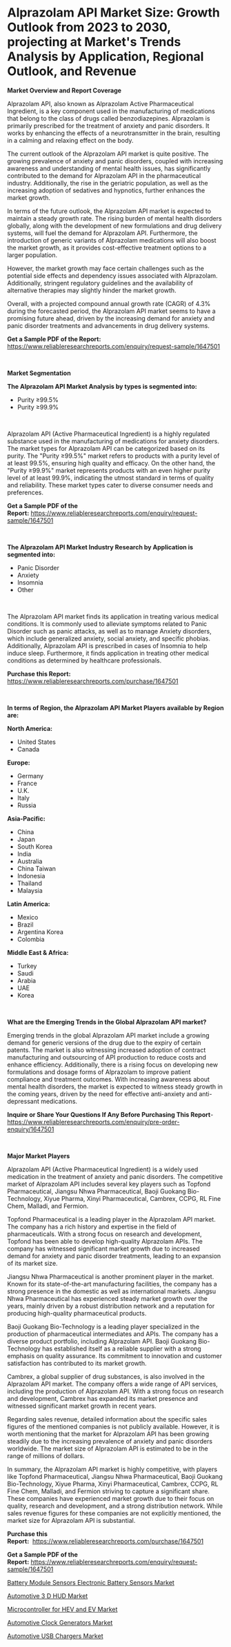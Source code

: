 <p><h1>Alprazolam API Market Size: Growth Outlook from 2023 to 2030, projecting at Market's Trends Analysis by Application, Regional Outlook, and Revenue</h1></p><p><strong>Market Overview and Report Coverage</strong></p>
<p><p>Alprazolam API, also known as Alprazolam Active Pharmaceutical Ingredient, is a key component used in the manufacturing of medications that belong to the class of drugs called benzodiazepines. Alprazolam is primarily prescribed for the treatment of anxiety and panic disorders. It works by enhancing the effects of a neurotransmitter in the brain, resulting in a calming and relaxing effect on the body.</p><p>The current outlook of the Alprazolam API market is quite positive. The growing prevalence of anxiety and panic disorders, coupled with increasing awareness and understanding of mental health issues, has significantly contributed to the demand for Alprazolam API in the pharmaceutical industry. Additionally, the rise in the geriatric population, as well as the increasing adoption of sedatives and hypnotics, further enhances the market growth.</p><p>In terms of the future outlook, the Alprazolam API market is expected to maintain a steady growth rate. The rising burden of mental health disorders globally, along with the development of new formulations and drug delivery systems, will fuel the demand for Alprazolam API. Furthermore, the introduction of generic variants of Alprazolam medications will also boost the market growth, as it provides cost-effective treatment options to a larger population.</p><p>However, the market growth may face certain challenges such as the potential side effects and dependency issues associated with Alprazolam. Additionally, stringent regulatory guidelines and the availability of alternative therapies may slightly hinder the market growth.</p><p>Overall, with a projected compound annual growth rate (CAGR) of 4.3% during the forecasted period, the Alprazolam API market seems to have a promising future ahead, driven by the increasing demand for anxiety and panic disorder treatments and advancements in drug delivery systems.</p></p>
<p><strong>Get a Sample PDF of the Report:</strong> <a href="https://www.reliableresearchreports.com/enquiry/request-sample/1647501">https://www.reliableresearchreports.com/enquiry/request-sample/1647501</a></p>
<p>&nbsp;</p>
<p><strong>Market Segmentation</strong></p>
<p><strong>The Alprazolam API Market Analysis by types is segmented into:</strong></p>
<p><ul><li>Purity ≥99.5%</li><li>Purity ≥99.9%</li></ul></p>
<p>&nbsp;</p>
<p><p>Alprazolam API (Active Pharmaceutical Ingredient) is a highly regulated substance used in the manufacturing of medications for anxiety disorders. The market types for Alprazolam API can be categorized based on its purity. The "Purity ≥99.5%" market refers to products with a purity level of at least 99.5%, ensuring high quality and efficacy. On the other hand, the "Purity ≥99.9%" market represents products with an even higher purity level of at least 99.9%, indicating the utmost standard in terms of quality and reliability. These market types cater to diverse consumer needs and preferences.</p></p>
<p><strong>Get a Sample PDF of the Report:</strong>&nbsp;<a href="https://www.reliableresearchreports.com/enquiry/request-sample/1647501">https://www.reliableresearchreports.com/enquiry/request-sample/1647501</a></p>
<p>&nbsp;</p>
<p><strong>The Alprazolam API Market Industry Research by Application is segmented into:</strong></p>
<p><ul><li>Panic Disorder</li><li>Anxiety</li><li>Insomnia</li><li>Other</li></ul></p>
<p>&nbsp;</p>
<p><p>The Alprazolam API market finds its application in treating various medical conditions. It is commonly used to alleviate symptoms related to Panic Disorder such as panic attacks, as well as to manage Anxiety disorders, which include generalized anxiety, social anxiety, and specific phobias. Additionally, Alprazolam API is prescribed in cases of Insomnia to help induce sleep. Furthermore, it finds application in treating other medical conditions as determined by healthcare professionals.</p></p>
<p><strong>Purchase this Report:</strong>&nbsp; <a href="https://www.reliableresearchreports.com/purchase/1647501">https://www.reliableresearchreports.com/purchase/1647501</a></p>
<p>&nbsp;</p>
<p><strong>In terms of Region, the Alprazolam API Market Players available by Region are:</strong></p>
<p>
    <p> <strong> North America: </strong>
        <ul>
            <li>United States</li>
            <li>Canada</li>
        </ul>
        </p> 
    <p> <strong> Europe: </strong>
        <ul>
            <li>Germany</li>
            <li>France</li>
            <li>U.K.</li>
            <li>Italy</li>
            <li>Russia</li>
        </ul>
        </p> 
    <p> <strong> Asia-Pacific: </strong>
        <ul>
            <li>China</li>
            <li>Japan</li>
            <li>South Korea</li>
            <li>India</li>
            <li>Australia</li>
            <li>China Taiwan</li>
            <li>Indonesia</li>
            <li>Thailand</li>
            <li>Malaysia</li>
        </ul>
        </p> 
    <p> <strong> Latin America: </strong>
        <ul>
            <li>Mexico</li>
            <li>Brazil</li>
            <li>Argentina Korea</li>
            <li>Colombia</li>
        </ul>
        </p> 
    <p> <strong> Middle East & Africa: </strong>
        <ul>
            <li>Turkey</li>
            <li>Saudi</li>
            <li>Arabia</li>
            <li>UAE</li>
            <li>Korea</li>
        </ul>
    </p>
    </p>
<p>&nbsp;</p>
<p><strong>What are the Emerging Trends in the Global Alprazolam API market?</strong></p>
<p><p>Emerging trends in the global Alprazolam API market include a growing demand for generic versions of the drug due to the expiry of certain patents. The market is also witnessing increased adoption of contract manufacturing and outsourcing of API production to reduce costs and enhance efficiency. Additionally, there is a rising focus on developing new formulations and dosage forms of Alprazolam to improve patient compliance and treatment outcomes. With increasing awareness about mental health disorders, the market is expected to witness steady growth in the coming years, driven by the need for effective anti-anxiety and anti-depressant medications.</p></p>
<p><strong>Inquire or Share Your Questions If Any Before Purchasing This Report</strong>- <a href="https://www.reliableresearchreports.com/enquiry/pre-order-enquiry/1647501">https://www.reliableresearchreports.com/enquiry/pre-order-enquiry/1647501</a></p>
<p>&nbsp;</p>
<p><strong>Major Market Players</strong></p>
<p><p>Alprazolam API (Active Pharmaceutical Ingredient) is a widely used medication in the treatment of anxiety and panic disorders. The competitive market of Alprazolam API includes several key players such as Topfond Pharmaceutical, Jiangsu Nhwa Pharmaceutical, Baoji Guokang Bio-Technology, Xiyue Pharma, Xinyi Pharmaceutical, Cambrex, CCPG, RL Fine Chem, Malladi, and Fermion.</p><p>Topfond Pharmaceutical is a leading player in the Alprazolam API market. The company has a rich history and expertise in the field of pharmaceuticals. With a strong focus on research and development, Topfond has been able to develop high-quality Alprazolam APIs. The company has witnessed significant market growth due to increased demand for anxiety and panic disorder treatments, leading to an expansion of its market size.</p><p>Jiangsu Nhwa Pharmaceutical is another prominent player in the market. Known for its state-of-the-art manufacturing facilities, the company has a strong presence in the domestic as well as international markets. Jiangsu Nhwa Pharmaceutical has experienced steady market growth over the years, mainly driven by a robust distribution network and a reputation for producing high-quality pharmaceutical products.</p><p>Baoji Guokang Bio-Technology is a leading player specialized in the production of pharmaceutical intermediates and APIs. The company has a diverse product portfolio, including Alprazolam API. Baoji Guokang Bio-Technology has established itself as a reliable supplier with a strong emphasis on quality assurance. Its commitment to innovation and customer satisfaction has contributed to its market growth.</p><p>Cambrex, a global supplier of drug substances, is also involved in the Alprazolam API market. The company offers a wide range of API services, including the production of Alprazolam API. With a strong focus on research and development, Cambrex has expanded its market presence and witnessed significant market growth in recent years.</p><p>Regarding sales revenue, detailed information about the specific sales figures of the mentioned companies is not publicly available. However, it is worth mentioning that the market for Alprazolam API has been growing steadily due to the increasing prevalence of anxiety and panic disorders worldwide. The market size of Alprazolam API is estimated to be in the range of millions of dollars.</p><p>In summary, the Alprazolam API market is highly competitive, with players like Topfond Pharmaceutical, Jiangsu Nhwa Pharmaceutical, Baoji Guokang Bio-Technology, Xiyue Pharma, Xinyi Pharmaceutical, Cambrex, CCPG, RL Fine Chem, Malladi, and Fermion striving to capture a significant share. These companies have experienced market growth due to their focus on quality, research and development, and a strong distribution network. While sales revenue figures for these companies are not explicitly mentioned, the market size for Alprazolam API is substantial.</p></p>
<p><strong>Purchase this Report:</strong>&nbsp;&nbsp;<a href="https://www.reliableresearchreports.com/purchase/1647501">https://www.reliableresearchreports.com/purchase/1647501</a></p>
<p></p>
<p><strong>Get a Sample PDF of the Report:</strong>&nbsp;<a href="https://www.reliableresearchreports.com/enquiry/request-sample/1647501">https://www.reliableresearchreports.com/enquiry/request-sample/1647501</a></p>
<p><p><a href="https://medium.com/@albanaduro2018/battery-module-sensors-electronic-battery-sensors-market-trends-forecast-and-competitive-4feb5b638ca1">Battery Module Sensors Electronic Battery Sensors Market</a></p><p><a href="https://medium.com/@loretadervishi2013/automotive-3-d-hud-market-trends-and-market-analysis-forecasted-for-period-2023-2030-3554eb2f0d67">Automotive 3 D HUD Market</a></p><p><a href="https://medium.com/@yjwzfixtb68151/microcontroller-for-hev-and-ev-market-focuses-on-market-share-size-and-projected-forecast-till-a0fa2fcfa351">Microcontroller for HEV and EV Market</a></p><p><a href="https://medium.com/@adeafrashri2022/automotive-clock-generators-market-focuses-on-market-share-size-and-projected-forecast-till-2030-83e37fa5f3fc">Automotive Clock Generators Market</a></p><p><a href="https://medium.com/@besaagolli28/analyzing-automotive-usb-chargers-market-global-industry-perspective-and-forecast-2023-to-2030-7b5c8b6b1ed1">Automotive USB Chargers Market</a></p></p>